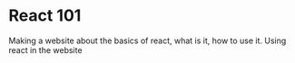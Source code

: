 # React 101
Making a website about the basics of react, what is it, how to use it.
Using react in the website